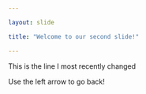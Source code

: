 ```yaml
---

layout: slide

title: "Welcome to our second slide!"

---
```


This is the line I most recently changed

Use the left arrow to go back!
